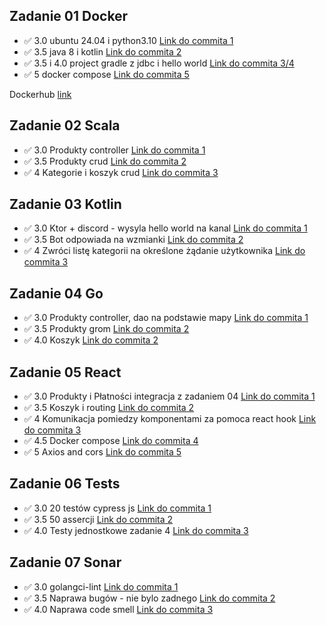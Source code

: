 ## Zadanie 01 Docker

- :white_check_mark: 3.0 ubuntu 24.04 i python3.10 [Link do commita 1](https://github.com/VaynerAkaWalo/ebiznes25/commit/605cbe5187f67024ba9fb7f3e57f8e980b4af2d3)
- :white_check_mark: 3.5 java 8 i kotlin [Link do commita 2](https://github.com/VaynerAkaWalo/ebiznes25/commit/2686551436001a53abe1b785d8766924ec8c4339)
- :white_check_mark: 3.5 i 4.0 project gradle z jdbc i hello world [Link do commita 3/4](https://github.com/VaynerAkaWalo/ebiznes25/commit/9960b82faa07cc4cd69ac73390d46c1490e22936)
- :white_check_mark: 5 docker compose [Link do commita 5](https://github.com/VaynerAkaWalo/ebiznes25/commit/af956b5966c1064e801a7406a277c9915a47bb8d)

Dockerhub [link](https://hub.docker.com/r/vaynerakawalo/ebiznes)

## Zadanie 02 Scala

- :white_check_mark: 3.0 Produkty controller [Link do commita 1](https://github.com/VaynerAkaWalo/ebiznes25/commit/45a8ca4b2d75d11b8218acf31e912cb059ff9492)
- :white_check_mark: 3.5 Produkty crud  [Link do commita 2](https://github.com/VaynerAkaWalo/ebiznes25/commit/e342d85927b51979f88e647ac3ee19a1a3fdd2cd)
- :white_check_mark: 4 Kategorie i koszyk crud  [Link do commita 3](https://github.com/VaynerAkaWalo/ebiznes25/commit/ff73caeff1072ee7531e5d04153eb19b1a367723)

## Zadanie 03 Kotlin

- :white_check_mark: 3.0 Ktor + discord - wysyla hello world na kanal [Link do commita 1](https://github.com/VaynerAkaWalo/ebiznes25/commit/0ca06251a8f10482fa915471fa8466268cc6634a)
- :white_check_mark: 3.5 Bot odpowiada na wzmianki  [Link do commita 2](https://github.com/VaynerAkaWalo/ebiznes25/commit/3d9143ecaef58d04f7106b5436f9d4d5d3ccb3a3)
- :white_check_mark: 4 Zwróci listę kategorii na określone żądanie użytkownika [Link do commita 3](https://github.com/VaynerAkaWalo/ebiznes25/commit/1bf51e74c9d5b3ca0acf969da1058cd421c59127)


## Zadanie 04 Go

- :white_check_mark: 3.0 Produkty controller, dao na podstawie mapy [Link do commita 1]()
- :white_check_mark: 3.5 Produkty grom [Link do commita 2]()
- :white_check_mark: 4.0 Koszyk [Link do commita 2]()

## Zadanie 05 React

- :white_check_mark: 3.0 Produkty i Płatności integracja z zadaniem 04 [Link do commita 1]()
- :white_check_mark: 3.5 Koszyk i routing [Link do commita 2]()
- :white_check_mark: 4 Komunikacja pomiedzy komponentami za pomoca react hook [Link do commita 3]()
- :white_check_mark: 4.5 Docker compose [Link do commita 4]()
- :white_check_mark: 5 Axios and cors [Link do commita 5]()

## Zadanie 06 Tests 

- :white_check_mark: 3.0 20 testów cypress js [Link do commita 1]()
- :white_check_mark: 3.5 50 assercji [Link do commita 2]()
- :white_check_mark: 4.0 Testy jednostkowe zadanie 4 [Link do commita 3]()

## Zadanie 07 Sonar
- :white_check_mark: 3.0 golangci-lint [Link do commita 1]()
- :white_check_mark: 3.5 Naprawa bugów - nie bylo zadnego [Link do commita 2]()
- :white_check_mark: 4.0 Naprawa code smell [Link do commita 3]()
